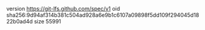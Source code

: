 version https://git-lfs.github.com/spec/v1
oid sha256:9d94af314b381c504ad928a6e9b1c6107a09898f5dd109f294045d1822b0ad4d
size 55991
